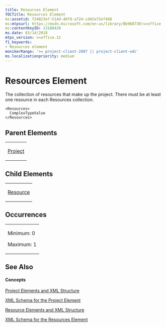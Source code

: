 ```yaml
---
title: Resources Element
TOCTitle: Resources Element
ms:assetid: f24823e7-514d-46fd-a724-cdd2e72ef4d8
ms:mtpsurl: https://msdn.microsoft.com/en-us/library/Bb968730(v=office.12)
ms:contentKeyID: 13188420
ms.date: 03/14/2018
mtps_version: v=office.12
f1_keywords:
- Resources element
monikerRange: '>= project-client-2007 || project-client-odc'
ms.localizationpriority: medium
---
```


# Resources Element




The collection of resources that make up the project. There must be at least one resource in each Resources collection.

    <Resources>
      ComplexTypeValue
    </Resources>

## Parent Elements

<table>
<colgroup>
<col style="width: 100%" />
</colgroup>
<tbody>
<tr class="odd">
<td><p><a href="project-element.md">Project</a></p></td>
</tr>
</tbody>
</table>

## Child Elements

<table>
<colgroup>
<col style="width: 100%" />
</colgroup>
<tbody>
<tr class="odd">
<td><p><a href="resource-element.md">Resource</a></p></td>
</tr>
</tbody>
</table>

## Occurrences

<table>
<colgroup>
<col style="width: 100%" />
</colgroup>
<tbody>
<tr class="odd">
<td><p>Minimum: 0</p>
<p>Maximum: 1</p></td>
</tr>
</tbody>
</table>

## See Also

#### Concepts

[Project Elements and XML Structure](project-elements-and-xml-structure.md)

[XML Schema for the Project Element](xml-schema-for-the-project-element.md)

[Resource Elements and XML Structure](resource-elements-and-xml-structure.md)

[XML Schema for the Resources Element](xml-schema-for-the-resources-element.md)


